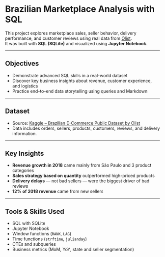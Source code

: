 # Brazilian Marketplace Analysis with SQL

This project explores marketplace sales, seller behavior, delivery performance, and customer reviews using real data from [Olist](https://www.kaggle.com/datasets/olistbr/brazilian-ecommerce).  
It was built with **SQL (SQLite)** and visualized using **Jupyter Notebook**.

---

## Objectives

- Demonstrate advanced SQL skills in a real-world dataset
- Discover key business insights about revenue, customer experience, and logistics
- Practice end-to-end data storytelling using queries and Markdown

---

## Dataset

- Source: [Kaggle – Brazilian E-Commerce Public Dataset by Olist](https://www.kaggle.com/datasets/olistbr/brazilian-ecommerce)
- Data includes orders, sellers, products, customers, reviews, and delivery information.

---

## Key Insights

- **Revenue growth in 2018** came mainly from São Paulo and 3 product categories
- **Sales strategy based on quantity** outperformed high-priced products
- **Delivery delays** — not bad sellers — were the biggest driver of bad reviews
- **12% of 2018 revenue** came from new sellers

---

## Tools & Skills Used

- SQL with SQLite
- Jupyter Notebook
- Window functions (`RANK`, `LAG`)
- Time functions (`strftime`, `julianday`)
- CTEs and subqueries
- Business metrics (MoM, YoY, state and seller segmentation)
